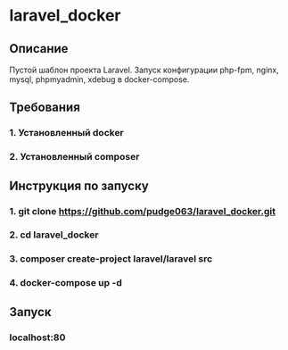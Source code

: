 # laravel_docker
## Описание

Пустой шаблон проекта Laravel. Запуск конфигурации php-fpm, nginx, mysql, phpmyadmin, xdebug в docker-compose.

## Требования

### 1. Установленный docker
### 2. Установленный composer

## Инструкция по запуску

### 1. git clone https://github.com/pudge063/laravel_docker.git
### 2. cd laravel_docker
### 3. composer create-project laravel/laravel src
### 4. docker-compose up -d

## Запуск

### localhost:80